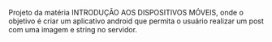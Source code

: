 Projeto da matéria INTRODUÇÃO AOS DISPOSITIVOS MÓVEIS, onde o objetivo é criar um aplicativo android que permita o usuário realizar um post com uma imagem e string no servidor.
